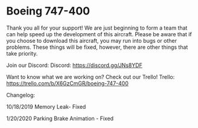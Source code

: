 # Boeing 747-400

Thank you all for your support! We are just beginning to form a team that can help speed up the development of this aircraft. Please be aware that if you choose to download this aircraft, you may run into bugs or other problems. These things will be fixed, however, there are other things that take priority. 


Join our Discord:
Discord: https://discord.gg/JNs8YDF 

Want to know what we are working on? Check out our Trello!
Trello: https://trello.com/b/X6GzCmGR/boeing-747-400

Changelog:

10/18/2019
Memory Leak- Fixed

1/20/2020
Parking Brake Animation - Fixed













































